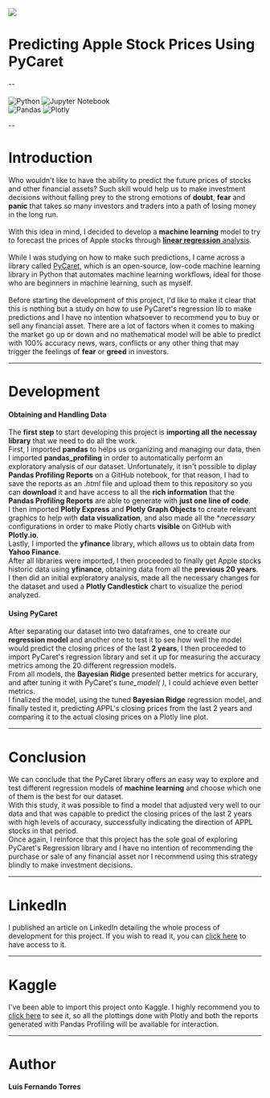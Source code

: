 <img src = 'https://miro.medium.com/max/1024/1*Cku5-rqmqSIuhUyFkIAdIA.png'><br>
# Predicting Apple Stock Prices Using PyCaret
--<br><br>
![Python](https://img.shields.io/badge/python-3670A0?style=for-the-badge&logo=python&logoColor=ffdd54) ![Jupyter Notebook](https://img.shields.io/badge/jupyter-%23FA0F00.svg?style=for-the-badge&logo=jupyter&logoColor=white) <br>
![Pandas](https://img.shields.io/badge/pandas-%23150458.svg?style=for-the-badge&logo=pandas&logoColor=white) ![Plotly](https://img.shields.io/badge/Plotly-%233F4F75.svg?style=for-the-badge&logo=plotly&logoColor=white)<br>

--

# Introduction

Who wouldn't like to have the ability to predict the future prices of stocks and other financial assets? Such skill would help us to make investment decisions without falling prey to the strong emotions of **doubt**, **fear** and **panic** that takes so many investors and traders into a path of losing money in the long run.<br><br>
With this idea in mind, I decided to develop a **machine learning** model to try to forecast the prices of Apple stocks through <a href = "https://www.ibm.com/topics/linear-regression"><b>linear regression</b> analysis</a>.<br><br>
While I was studying on how to make such predictions, I came across a library called <a href = "https://pycaret.org/">PyCaret</a>, which is an open-source, low-code machine learning library in Python that automates machine learning workflows, ideal for those who are beginners in machine learning, such as myself.<br><br>
Before starting the development of this project, I'd like to make it clear that this is nothing but a study on how to use PyCaret's regression lib to make predictions and I have no intention whatsoever to recommend you to buy or sell any financial asset. There are a lot of factors when it comes to making the market go up or down and no mathematical model will be able to predict with 100% accuracy news, wars, conflicts or any other thing that may trigger the feelings of **fear** or **greed** in investors.

---

# Development

#### Obtaining and Handling Data

The **first step** to start developing this project is **importing all the necessay library** that we need to do all the work.<br>
First, I imported **pandas** to helps us organizing and managing our data, then I imported **pandas_profiling** in order to automatically perform an exploratory analysis of our dataset. Unfortunately, it isn't possible to diplay **Pandas Profiling Reports** on a GitHub notebook, for that reason, I had to save the reports as an *.html* file and upload them to this repository so you can **download** it and have access to all the **rich information** that the **Pandas Profiling Reports** are able to generate with **just one line of code**.<br>
I then imported **Plotly Express** and **Plotly Graph Objects** to create relevant graphics to help with **data visualization**, and  also made all the **necessary* configurations in order to make Plotly charts **visible** on GitHub with **Plotly.io**.<br>
Lastly, I imported the **yfinance** library, which allows us to obtain data from **Yahoo Finance**.<br>
After all libraries were imported, I then proceeded to finally get Apple stocks historic data using **yfinance**, obtaining data from all the **previous 20 years**. I then did an initial exploratory analysis, made all the necessary changes for the dataset and used a **Plotly Candlestick** chart to visualize the period analyzed.

#### Using PyCaret

After separating our dataset into two dataframes, one to create our **regression model** and another one to test it to see how well the model would predict the closing prices of the last **2 years**, I then proceeded to import PyCaret's regression library and set it up for measuring the accuracy metrics among the 20 different regression models.<br>
From all models, the **Bayesian Ridge** presented better metrics for accurary, and after tuning it with PyCaret's *tune_model( )*, I could achieve even better metrics.<br>
I finalized the model, using the tuned **Bayesian Ridge** regression model, and finally tested it, predicting APPL's closing prices from the last 2 years and comparing it to the actual closing prices on a Plotly line plot.

---

# Conclusion
We can conclude that the PyCaret library offers an easy way to explore and test different regression models of **machine learning** and choose which one of them is the best for our dataset.<br>
With this study, it was possible to find a model that adjusted very well to our data and that was capable to predict the closing prices of the last 2 years with high levels of accuracy, successfully indicating the direction of APPL stocks in that period.<br>
Once again, I reinforce that this project has the sole goal of exploring PyCaret's Regression library and I have no intention of recommending the purchase or sale of any financial asset nor I recommend using this strategy blindly to make investment decisions.<br>

----

# LinkedIn

I published an article on LinkedIn detailing the whole process of development for this project. If you wish to read it, you can <a href="https://www.linkedin.com/feed/update/urn:li:ugcPost:6942129523920384000?updateEntityUrn=urn%3Ali%3Afs_updateV2%3A%28urn%3Ali%3AugcPost%3A6942129523920384000%2CFEED_DETAIL%2CEMPTY%2CDEFAULT%2Cfalse%29">click here</a> to have access to it.

----

# Kaggle

I've been able to import this project onto Kaggle. I highly recommend you to <a href ="https://www.kaggle.com/code/lusfernandotorres/predicting-apple-stock-prices-using-pycaret">click here</a> to see it, so all the plottings done with Plotly and both the reports generated with Pandas Profiling will be available for interaction.

----

# Author
**Luís Fernando Torres**
